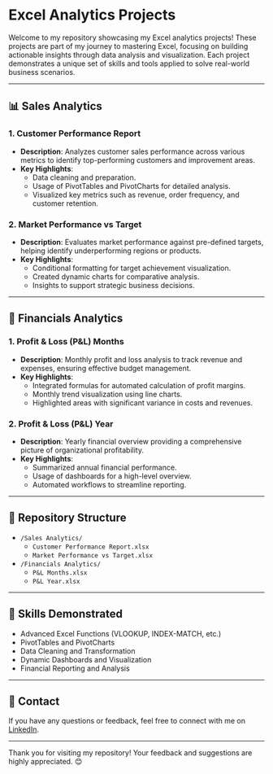 # Excel Analytics Projects

Welcome to my repository showcasing my Excel analytics projects! These projects are part of my journey to mastering Excel, focusing on building actionable insights through data analysis and visualization. Each project demonstrates a unique set of skills and tools applied to solve real-world business scenarios.

---

## 📊 **Sales Analytics**

### 1. **Customer Performance Report**
- **Description**: Analyzes customer sales performance across various metrics to identify top-performing customers and improvement areas.
- **Key Highlights**:
  - Data cleaning and preparation.
  - Usage of PivotTables and PivotCharts for detailed analysis.
  - Visualized key metrics such as revenue, order frequency, and customer retention.

### 2. **Market Performance vs Target**
- **Description**: Evaluates market performance against pre-defined targets, helping identify underperforming regions or products.
- **Key Highlights**:
  - Conditional formatting for target achievement visualization.
  - Created dynamic charts for comparative analysis.
  - Insights to support strategic business decisions.

---

## 💼 **Financials Analytics**

### 1. **Profit & Loss (P&L) Months**
- **Description**: Monthly profit and loss analysis to track revenue and expenses, ensuring effective budget management.
- **Key Highlights**:
  - Integrated formulas for automated calculation of profit margins.
  - Monthly trend visualization using line charts.
  - Highlighted areas with significant variance in costs and revenues.

### 2. **Profit & Loss (P&L) Year**
- **Description**: Yearly financial overview providing a comprehensive picture of organizational profitability.
- **Key Highlights**:
  - Summarized annual financial performance.
  - Usage of dashboards for a high-level overview.
  - Automated workflows to streamline reporting.

---

## 📂 **Repository Structure**
- `/Sales Analytics/`
  - `Customer Performance Report.xlsx`
  - `Market Performance vs Target.xlsx`
- `/Financials Analytics/`
  - `P&L Months.xlsx`
  - `P&L Year.xlsx`

---

## 🚀 **Skills Demonstrated**
- Advanced Excel Functions (VLOOKUP, INDEX-MATCH, etc.)
- PivotTables and PivotCharts
- Data Cleaning and Transformation
- Dynamic Dashboards and Visualization
- Financial Reporting and Analysis

---

## 📢 **Contact**
If you have any questions or feedback, feel free to connect with me on [LinkedIn](https://linkedin.com/in/your-profile-link).

---

Thank you for visiting my repository! Your feedback and suggestions are highly appreciated. 😊

